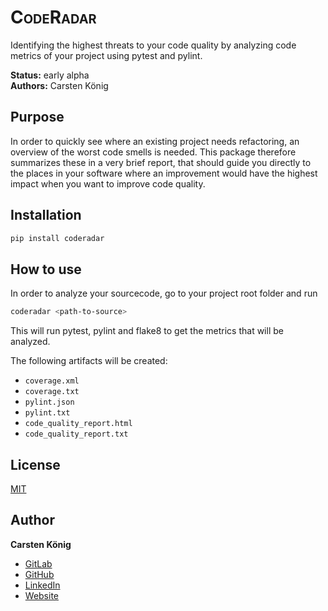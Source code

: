 # <span style='font-variant: small-caps;'>CodeRadar</span>

Identifying the highest threats to your code quality by analyzing code metrics of your project using pytest and pylint.

**Status:**  early alpha\
**Authors:** Carsten König

## Purpose

In order to quickly see where an existing project needs refactoring, an overview of the worst code smells is needed. This package therefore summarizes these in a very brief report, that should guide you directly to the places in your software where an improvement would have the highest impact when you want to improve code quality.


## Installation

```bash
pip install coderadar
```

## How to use
In order to analyze your sourcecode, go to your project root folder and run

```bash
coderadar <path-to-source>
```
This will run pytest, pylint and flake8 to get the metrics that will be analyzed.

The following artifacts will be created:

- ``coverage.xml``
- ``coverage.txt``
- ``pylint.json``
- ``pylint.txt``
- ``code_quality_report.html``
- ``code_quality_report.txt``


## License
[MIT](https://choosealicense.com/licenses/mit/)

## Author
**Carsten König**

- [GitLab](https://gitlab.com/ck2go "Carsten König")
- [GitHub](https://github.com/ck2go "Carsten König")
- [LinkedIn](https://www.linkedin.com/in/ck2go/ "Carsten König")
- [Website](https://www.carsten-koenig.de "Carsten König")